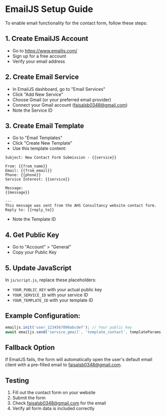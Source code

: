 # EmailJS Setup Guide

To enable email functionality for the contact form, follow these steps:

## 1. Create EmailJS Account
- Go to https://www.emailjs.com/
- Sign up for a free account
- Verify your email address

## 2. Create Email Service
- In EmailJS dashboard, go to "Email Services"
- Click "Add New Service"
- Choose Gmail (or your preferred email provider)
- Connect your Gmail account (faisalsb0348@gmail.com)
- Note the Service ID

## 3. Create Email Template
- Go to "Email Templates"
- Click "Create New Template"
- Use this template content:

```
Subject: New Contact Form Submission - {{service}}

From: {{from_name}}
Email: {{from_email}}
Phone: {{phone}}
Service Interest: {{service}}

Message:
{{message}}

---
This message was sent from the AHS Consultancy website contact form.
Reply to: {{reply_to}}
```

- Note the Template ID

## 4. Get Public Key
- Go to "Account" > "General"
- Copy your Public Key

## 5. Update JavaScript
In `js/script.js`, replace these placeholders:
- `YOUR_PUBLIC_KEY` with your actual public key
- `YOUR_SERVICE_ID` with your service ID
- `YOUR_TEMPLATE_ID` with your template ID

## Example Configuration:
```javascript
emailjs.init('user_1234567890abcdef'); // Your public key
await emailjs.send('service_gmail', 'template_contact', templateParams);
```

## Fallback Option
If EmailJS fails, the form will automatically open the user's default email client with a pre-filled email to faisalsb0348@gmail.com.

## Testing
1. Fill out the contact form on your website
2. Submit the form
3. Check faisalsb0348@gmail.com for the email
4. Verify all form data is included correctly